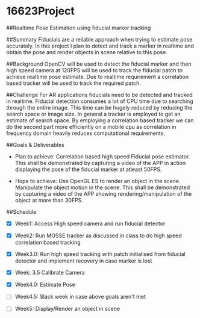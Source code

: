 # 16623Project

##Realtime Pose Estimation using fiducial marker tracking

##Summary
Fiducials are a reliable approach when trying to estimate pose accurately. In this project I plan to detect and track a marker in realtime and obtain the pose and render objects in scene relative to this pose.

##Background
OpenCV will be used to detect the fiducial marker and then high speed camera at 120FPS will be used to track the fiducial patch to achieve realtime pose estimate. Due to realtime requirement a correlation based tracker will be used to track the required patch. 

##Challenge
For AR applications fiducials need to be detected and tracked in realtime. Fiducial detection consumes a lot of CPU time due to searching through the entire image. This time can be hugely reduced by reducing the search space or image size. In general a tracker is employed to get an estimate of search space. By employing a correlation based tracker we can do the second part more efficiently on a mobile cpu as correlation in frequency domain heavily reduces computational requirements.

##Goals & Deliverables
* Plan to achieve: Correlation based high speed Fiducial pose estimator. This shall be demonstrated by capturing a video of the APP in action displaying the pose of the fiducial marker at atleast 50FPS.

* Hope to achieve: Use OpenGL ES to render an object in the scene. Manipulate the object motion in the scene. This shall be demonstrated by capturing a video of the APP showing rendering/manipulation of the object at more than 30FPS.

##Schedule

- [x] Week1: Access High speed camera and run fiducial detector

- [x] Week2: Run MOSSE tracker as discussed in class to do high speed correlation based tracking

- [x] Week3.0: Run high speed tracking with patch initialised from fiducial detector and implement recovery in case marker is lost

- [x] Week: 3.5 Calibrate Camera

- [x] Week4.0: Estimate Pose

- [ ] Week4.5: Slack week in case above goals aren't met

- [ ] Week5: Display/Render an object in scene
